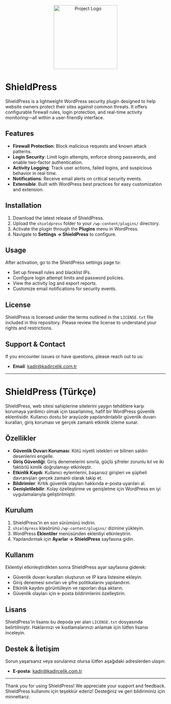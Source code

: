 <p align="center">
  <img src="[https://example.com/logo.png](https://kadircelik.com.tr/wp-content/uploads/2025/06/Logo-maker-project-1.png)" width="200" alt="Project Logo">
</p>


# ShieldPress

ShieldPress is a lightweight WordPress security plugin designed to help website owners protect their sites against common threats. It offers configurable firewall rules, login protection, and real-time activity monitoring—all within a user-friendly interface.

## Features

* **Firewall Protection**: Block malicious requests and known attack patterns.
* **Login Security**: Limit login attempts, enforce strong passwords, and enable two-factor authentication.
* **Activity Logging**: Track user actions, failed logins, and suspicious behavior in real time.
* **Notifications**: Receive email alerts on critical security events.
* **Extensible**: Built with WordPress best practices for easy customization and extension.

## Installation

1. Download the latest release of ShieldPress.
2. Upload the `shieldpress` folder to your `/wp-content/plugins/` directory.
3. Activate the plugin through the **Plugins** menu in WordPress.
4. Navigate to **Settings → ShieldPress** to configure.

## Usage

After activation, go to the ShieldPress settings page to:

* Set up firewall rules and blacklist IPs.
* Configure login attempt limits and password policies.
* View the activity log and export reports.
* Customize email notifications for security events.

## License

ShieldPress is licensed under the terms outlined in the `LICENSE.txt` file included in this repository. Please review the license to understand your rights and restrictions.

## Support & Contact

If you encounter issues or have questions, please reach out to us:

* **Email**: [kadir@kadircelik.com.tr](mailto:kadir@kadircelik.com.tr)

---

# ShieldPress (Türkçe)

ShieldPress, web sitesi sahiplerine sitelerini yaygın tehditlere karşı korumaya yardımcı olmak için tasarlanmış, hafif bir WordPress güvenlik eklentisidir. Kullanıcı dostu bir arayüzde yapılandırılabilir güvenlik duvarı kuralları, giriş koruması ve gerçek zamanlı etkinlik izleme sunar.

## Özellikler

* **Güvenlik Duvarı Koruması**: Kötü niyetli istekleri ve bilinen saldırı desenlerini engelle.
* **Giriş Güvenliği**: Giriş denemelerini sınırla, güçlü şifreler zorunlu kıl ve iki faktörlü kimlik doğrulamayı etkinleştir.
* **Etkinlik Kaydı**: Kullanıcı eylemlerini, başarısız girişleri ve şüpheli davranışları gerçek zamanlı olarak takip et.
* **Bildirimler**: Kritik güvenlik olayları hakkında e-posta uyarıları al.
* **Genişletilebilir**: Kolay özelleştirme ve genişletme için WordPress en iyi uygulamalarıyla geliştirilmiştir.

## Kurulum

1. ShieldPress’in en son sürümünü indirin.
2. `shieldpress` klasörünü `/wp-content/plugins/` dizinine yükleyin.
3. WordPress **Eklentiler** menüsünden eklentiyi etkinleştirin.
4. Yapılandırmak için **Ayarlar → ShieldPress** sayfasına gidin.

## Kullanım

Eklentiyi etkinleştirdikten sonra ShieldPress ayar sayfasına giderek:

* Güvenlik duvarı kuralları oluşturun ve IP kara listesine ekleyin.
* Giriş denemesi sınırları ve şifre politikalarını yapılandırın.
* Etkinlik kaydını görüntüleyin ve raporları dışa aktarın.
* Güvenlik olayları için e-posta bildirimlerini özelleştirin.

## Lisans

ShieldPress’in lisansı bu depoda yer alan `LICENSE.txt` dosyasında belirtilmiştir. Haklarınızı ve kısıtlamalarınızı anlamak için lütfen lisansı inceleyin.

## Destek & İletişim

Sorun yaşarsanız veya sorularınız olursa lütfen aşağıdaki adreslerden ulaşın:

* **E-posta**: [kadir@kadircelik.com.tr](mailto:kadir@kadircelik.com.tr)

---

Thank you for using ShieldPress! We appreciate your support and feedback.
ShieldPress kullanımı için teşekkür ederiz! Desteğiniz ve geri bildiriminiz için minnettarız.
